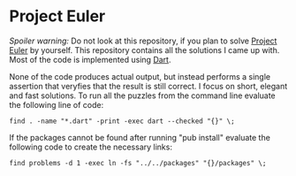 Project Euler
=============

*Spoiler warning:* Do not look at this repository, if you plan to solve
[Project Euler](http://projecteuler.net/) by yourself. This repository 
contains all the solutions I came up with. Most of the code is implemented
using [Dart](http://dartlang.org).

None of the code produces actual output, but instead performs a single
assertion that veryfies that the result is still correct. I focus on
short, elegant and fast solutions. To run all the puzzles from the command 
line evaluate the following line of code:

    find . -name "*.dart" -print -exec dart --checked "{}" \;

If the packages cannot be found after running "pub install" evaluate the
following code to create the necessary links:

    find problems -d 1 -exec ln -fs "../../packages" "{}/packages" \;